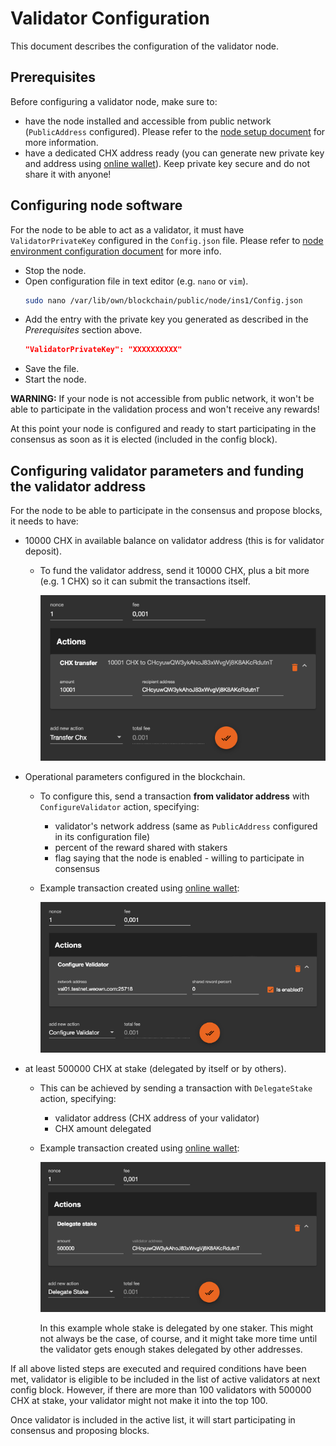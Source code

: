 # Validator Configuration

This document describes the configuration of the validator node.


## Prerequisites

Before configuring a validator node, make sure to:

- have the node installed and accessible from public network (`PublicAddress` configured). Please refer to the [node setup document](NodeSetup.md) for more information.
- have a dedicated CHX address ready (you can generate new private key and address using [online wallet](https://wallet.weown.com/wallet)). Keep private key secure and do not share it with anyone!


## Configuring node software

For the node to be able to act as a validator, it must have `ValidatorPrivateKey` configured in the `Config.json` file. Please refer to [node environment configuration document](NodeEnvironment.md#configuration-file) for more info.

- Stop the node.
- Open configuration file in text editor (e.g. `nano` or `vim`).
    ```bash
    sudo nano /var/lib/own/blockchain/public/node/ins1/Config.json
    ```
- Add the entry with the private key you generated as described in the _Prerequisites_ section above.
    ```json
    "ValidatorPrivateKey": "XXXXXXXXXX"
    ```
- Save the file.
- Start the node.

**WARNING:** If your node is not accessible from public network, it won't be able to participate in the validation process and won't receive any rewards!

At this point your node is configured and ready to start participating in the consensus as soon as it is elected (included in the config block).


## Configuring validator parameters and funding the validator address

For the node to be able to participate in the consensus and propose blocks, it needs to have:

- 10000 CHX in available balance on validator address (this is for validator deposit).
    - To fund the validator address, send it 10000 CHX, plus a bit more (e.g. 1 CHX) so it can submit the transactions itself.

        ![example transaction](ExampleTxWithTransferCxhAction.png)
- Operational parameters configured in the blockchain.
    - To configure this, send a transaction **from validator address** with `ConfigureValidator` action, specifying:
        - validator's network address (same as `PublicAddress` configured in its configuration file)
        - percent of the reward shared with stakers
        - flag saying that the node is enabled - willing to participate in consensus
    - Example transaction created using [online wallet](https://wallet.weown.com/wallet):

        ![example transaction](ExampleTxWithConfigureValidatorAction.png)
- at least 500000 CHX at stake (delegated by itself or by others).
    - This can be achieved by sending a transaction with `DelegateStake` action, specifying:
        - validator address (CHX address of your validator)
        - CHX amount delegated
    - Example transaction created using [online wallet](https://wallet.weown.com/wallet):

        ![example transaction](ExampleTxWithDelegateStakeAction.png)

        In this example whole stake is delegated by one staker. This might not always be the case, of course, and it might take more time until the validator gets enough stakes delegated by other addresses.

If all above listed steps are executed and required conditions have been met, validator is eligible to be included in the list of active validators at next config block. However, if there are more than 100 validators with 500000 CHX at stake, your validator might not make it into the top 100.

Once validator is included in the active list, it will start participating in consensus and proposing blocks.
